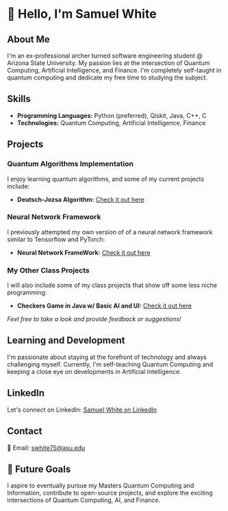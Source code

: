 
# 👋 Hello, I'm Samuel White

## About Me
I'm an ex-professional archer turned software engineering student @ Arizona State University. My passion lies at the intersection of Quantum Computing, Artificial Intelligence, and Finance. I'm completely self-taught in quantum computing and dedicate my free time to studying the subject.

## Skills
- **Programming Languages:** Python (preferred), Qiskit, Java, C++, C
- **Technologies:** Quantum Computing, Artificial Intelligence, Finance

## Projects
### Quantum Algorithms Implementation
I enjoy learning quantum algorithms, and some of my current projects include:
- **Deutsch-Jozsa Algorithm:** [Check it out here](https://github.com/samabwhite/Deutsch-Jozsa-Implementation)
### Neural Network Framework
I previously attempted my own version of of a neural network framework similar to Tensorflow and PyTorch:
- **Neural Network FrameWork:** [Check it out here](https://github.com/samabwhite/NeuralNetworkFramework)
### My Other Class Projects
I will also include some of my class projects that show off some less niche programming:
- **Checkers Game in Java w/ Basic AI and UI:** [Check it out here](https://github.com/samabwhite/CheckersGame)

*Feel free to take a look and provide feedback or suggestions!*

## Learning and Development
I'm passionate about staying at the forefront of technology and always challenging myself. Currently, I'm self-teaching Quantum Computing and keeping a close eye on developments in Artificial Intelligence.

## LinkedIn
Let's connect on LinkedIn: [Samuel White on LinkedIn](https://www.linkedin.com/in/samuel-white-0b8959138)

## Contact
📧 Email: swhite75@asu.edu

## 🚀 Future Goals
I aspire to eventually pursue my Masters Quantum Computing and Information, contribute to open-source projects, and explore the exciting intersections of Quantum Computing, AI, and Finance.
